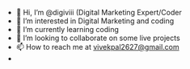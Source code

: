 - 👋 Hi, I’m @digiviii (Digital Marketing Expert/Coder
- 👀 I’m interested in Digital Marketing and coding
- 🌱 I’m currently learning coding
- 💞️ I’m looking to collaborate on some live projects
- 📫 How to reach me at vivekpal2627@gmail.com
- 
<!---
digiviii/digiviii is a ✨ special ✨ repository because its `README.md` (this file) appears on your GitHub profile.
You can click the Preview link to take a look at your changes.
--->
